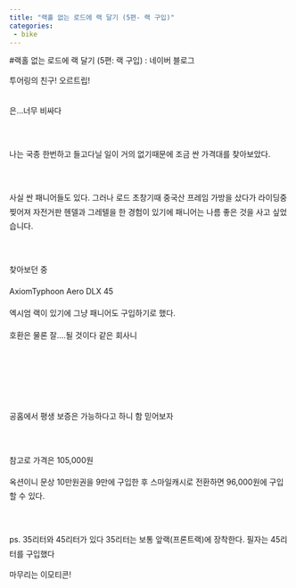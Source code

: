 ```yaml
---
title: "랙홀 없는 로드에 랙 달기 (5편- 랙 구입)"
categories:
 - bike
---
```

#랙홀 없는 로드에 랙 달기 (5편: 랙 구입) : 네이버 블로그
<div class="wrap_rabbit pcol2 _param(1) _postViewArea221545338594" id="post-view221545338594">
<!-- Rabbit HTML --><div class="se-viewer se-theme-default" lang="ko-KR">
<!-- SE_DOC_HEADER_END -->
<div class="se-main-container">
<div class="se-component se-text se-l-default" id="SE-06927f50-7db4-11e9-9ca1-1107eddad493">
<div class="se-component-content">
<div class="se-section se-section-text se-l-default">
<div class="se-module se-module-text"><!-- SE-TEXT { --><p class="se-text-paragraph se-text-paragraph-align-justify" id="SE-7897f1a9-7dbf-11e9-9ca1-21cf0b4b4327" style="line-height:1.8;"><span class="se-fs- se-ff-" id="SE-ec526940-7dbf-11e9-9ca1-e735d129f0c8" style="">투어링의 친구! 오르트립!</span></p><!-- } SE-TEXT --></div>
</div>
</div>
</div> <div class="se-component se-image se-l-default" id="SE-068f23ef-7db4-11e9-9ca1-dd4670074c19">
<div class="se-component-content se-component-content-fit">
<div class="se-section se-section-image se-l-default se-section-align-justify">
<a class="se-module se-module-image __se_image_link __se_link" data-linkdata='{"id" : "SE-068f23ef-7db4-11e9-9ca1-dd4670074c19", "src" : "https://postfiles.pstatic.net/MjAxOTA1MjRfNTEg/MDAxNTU4NjU3Njk4Nzg4.J4OxxHBqbFLt_YbvBgozf2AnmVK0vJ6P4vohZ7RTFSgg.FCjtey90hrXGU78lL5rvdHDUzp5XCW7_wHCa1ny5pqYg.JPEG.dls32208/Screenshot_20190524-083857_Chrome.jpg", "linkUse" : "false", "link" : ""}' data-linktype="img" href="#" onclick="return false;" style=" ">
<img alt="" class="se-image-resource" data-height="1900" data-lazy-src="https://postfiles.pstatic.net/MjAxOTA1MjRfNTEg/MDAxNTU4NjU3Njk4Nzg4.J4OxxHBqbFLt_YbvBgozf2AnmVK0vJ6P4vohZ7RTFSgg.FCjtey90hrXGU78lL5rvdHDUzp5XCW7_wHCa1ny5pqYg.JPEG.dls32208/Screenshot_20190524-083857_Chrome.jpg?type=w966" data-width="900" src="https://postfiles.pstatic.net/MjAxOTA1MjRfNTEg/MDAxNTU4NjU3Njk4Nzg4.J4OxxHBqbFLt_YbvBgozf2AnmVK0vJ6P4vohZ7RTFSgg.FCjtey90hrXGU78lL5rvdHDUzp5XCW7_wHCa1ny5pqYg.JPEG.dls32208/Screenshot_20190524-083857_Chrome.jpg?type=w80_blur">
</img></a> </div>
</div>
</div> <div class="se-component se-text se-l-default" id="SE-e66eb817-7dbc-11e9-9ca1-fbf1b1b8be7a">
<div class="se-component-content">
<div class="se-section se-section-text se-l-default">
<div class="se-module se-module-text"><!-- SE-TEXT { --><p class="se-text-paragraph se-text-paragraph-align-justify" id="SE-78988deb-7dbf-11e9-9ca1-175c458cda4d" style="line-height:1.8;"><span class="se-fs- se-ff-" id="SE-ec52de71-7dbf-11e9-9ca1-07d4560c3c2c" style="">은...너무 비싸다</span></p><!-- } SE-TEXT --><!-- SE-TEXT { --><p class="se-text-paragraph se-text-paragraph-align-justify" id="SE-78988ded-7dbf-11e9-9ca1-21cc479cc238" style="line-height:1.8;"><span class="se-fs- se-ff-" id="SE-ec52de72-7dbf-11e9-9ca1-a337028ccf88" style="">​</span></p><!-- } SE-TEXT --><!-- SE-TEXT { --><p class="se-text-paragraph se-text-paragraph-align-justify" id="SE-78988def-7dbf-11e9-9ca1-716e601cb182" style="line-height:1.8;"><span class="se-fs- se-ff-" id="SE-ec530583-7dbf-11e9-9ca1-7f326d76d263" style="">나는 국종 한번하고 들고다닐 일이 거의 없기때문에 조금 싼 가격대를 찾아보았다.</span></p><!-- } SE-TEXT --><!-- SE-TEXT { --><p class="se-text-paragraph se-text-paragraph-align-justify" id="SE-78988df1-7dbf-11e9-9ca1-739ba598d2b4" style="line-height:1.8;"><span class="se-fs- se-ff-" id="SE-ec530584-7dbf-11e9-9ca1-d1244fc99c42" style="">​</span></p><!-- } SE-TEXT --><!-- SE-TEXT { --><p class="se-text-paragraph se-text-paragraph-align-justify" id="SE-7898b503-7dbf-11e9-9ca1-9738daf15137" style="line-height:1.8;"><span class="se-fs- se-ff-" id="SE-ec530585-7dbf-11e9-9ca1-551c0efac470" style="">사실 싼 패니어들도 있다. 그러나 로드 초창기때 중국산 프레임 가방을 샀다가 라이딩중 찢어져 자전거판 헨델과 그레텔을 한 경험이 있기에 패니어는 나름 좋은 것을 사고 싶었습니다.</span></p><!-- } SE-TEXT --><!-- SE-TEXT { --><p class="se-text-paragraph se-text-paragraph-align-justify" id="SE-7898b505-7dbf-11e9-9ca1-5deed95a6086" style="line-height:1.8;"><span class="se-fs- se-ff-" id="SE-ec530586-7dbf-11e9-9ca1-b942b3d517e5" style="">​</span></p><!-- } SE-TEXT --><!-- SE-TEXT { --><p class="se-text-paragraph se-text-paragraph-align-justify" id="SE-7898b507-7dbf-11e9-9ca1-9f5fb4a079f8" style="line-height:1.8;"><span class="se-fs- se-ff-" id="SE-ec530587-7dbf-11e9-9ca1-81b7b182188a" style="">찾아보던 중 </span></p><!-- } SE-TEXT --><!-- SE-TEXT { --><p class="se-text-paragraph se-text-paragraph-align-justify" id="SE-7898b509-7dbf-11e9-9ca1-1356f8965290" style="line-height:1.8;"><span class="se-fs- se-ff-" id="SE-ec530588-7dbf-11e9-9ca1-8791a1a8661f" style="">AxiomTyphoon Aero DLX 45</span></p><!-- } SE-TEXT --><!-- SE-TEXT { --><p class="se-text-paragraph se-text-paragraph-align-justify" id="SE-7898b50b-7dbf-11e9-9ca1-3be7fc21d2e2" style="line-height:1.8;"><span class="se-fs- se-ff-" id="SE-ec530589-7dbf-11e9-9ca1-0103b1453653" style="">엑시엄 랙이 있기에 그냥 패니어도 구입하기로 했다.</span></p><!-- } SE-TEXT --><!-- SE-TEXT { --><p class="se-text-paragraph se-text-paragraph-align-justify" id="SE-7898b50d-7dbf-11e9-9ca1-7f3373a7c0e6" style="line-height:1.8;"><span class="se-fs- se-ff-" id="SE-ec532c9a-7dbf-11e9-9ca1-1b2204c5ae19" style="">호환은 물론 잘....될 것이다 같은 회사니</span></p><!-- } SE-TEXT --></div>
</div>
</div>
</div> <div class="se-component se-image se-l-default" id="SE-e66a9966-7dbc-11e9-9ca1-d1d40358ddb5">
<div class="se-component-content se-component-content-fit">
<div class="se-section se-section-image se-l-default se-section-align-justify">
<a class="se-module se-module-image __se_image_link __se_link" data-linkdata='{"id" : "SE-e66a9966-7dbc-11e9-9ca1-d1d40358ddb5", "src" : "https://postfiles.pstatic.net/MjAxOTA1MjRfMjY3/MDAxNTU4NjU5NjkwOTE4.NugyYu_7JN9f9_yNjtqdEtM-37z20Afmd27uO3WCKA8g.oUhDVJ4oti3ZxV6zTgpMb3MmdBh2JMXYTPS-pqocZgog.JPEG.dls32208/Screenshot_20190524-083418_Chrome.jpg", "linkUse" : "false", "link" : ""}' data-linktype="img" href="#" onclick="return false;" style=" ">
<img alt="" class="se-image-resource" data-height="1900" data-lazy-src="https://postfiles.pstatic.net/MjAxOTA1MjRfMjY3/MDAxNTU4NjU5NjkwOTE4.NugyYu_7JN9f9_yNjtqdEtM-37z20Afmd27uO3WCKA8g.oUhDVJ4oti3ZxV6zTgpMb3MmdBh2JMXYTPS-pqocZgog.JPEG.dls32208/Screenshot_20190524-083418_Chrome.jpg?type=w966" data-width="900" src="https://postfiles.pstatic.net/MjAxOTA1MjRfMjY3/MDAxNTU4NjU5NjkwOTE4.NugyYu_7JN9f9_yNjtqdEtM-37z20Afmd27uO3WCKA8g.oUhDVJ4oti3ZxV6zTgpMb3MmdBh2JMXYTPS-pqocZgog.JPEG.dls32208/Screenshot_20190524-083418_Chrome.jpg?type=w80_blur">
</img></a> </div>
</div>
</div> <div class="se-component se-text se-l-default" id="SE-be807ab4-7dbe-11e9-9ca1-13652510be79">
<div class="se-component-content">
<div class="se-section se-section-text se-l-default">
<div class="se-module se-module-text"><!-- SE-TEXT { --><p class="se-text-paragraph se-text-paragraph-align-justify" id="SE-ec53a1cc-7dbf-11e9-9ca1-b7dae7b6cb3d" style="line-height:1.8;"><span class="se-fs- se-ff-" id="SE-ec53a1cb-7dbf-11e9-9ca1-2912bc20c487" style="">​</span></p><!-- } SE-TEXT --><!-- SE-TEXT { --><p class="se-text-paragraph se-text-paragraph-align-justify" id="SE-ec53a1ce-7dbf-11e9-9ca1-9bf8714838ff" style="line-height:1.8;"><span class="se-fs- se-ff-" id="SE-ec53a1cd-7dbf-11e9-9ca1-2b3d4e10b15b" style="">​</span></p><!-- } SE-TEXT --></div>
</div>
</div>
</div> <div class="se-component se-image se-l-default" id="SE-bca6d89b-7dbe-11e9-9ca1-97ed541c9cc0">
<div class="se-component-content se-component-content-fit">
<div class="se-section se-section-image se-l-default se-section-align-justify">
<a class="se-module se-module-image __se_image_link __se_link" data-linkdata='{"id" : "SE-bca6d89b-7dbe-11e9-9ca1-97ed541c9cc0", "src" : "https://postfiles.pstatic.net/MjAxOTA1MjRfNzEg/MDAxNTU4NjU5NjkyNDQw.0yro9SDP67F7oncZt2iJYfDamndmsNbYdHEfg02m044g.5blHy17EUugN1kzLqCvIXOfecxZ0rY6huBWRpcCxGHcg.JPEG.dls32208/Screenshot_20190524-095602_Chrome.jpg", "linkUse" : "false", "link" : ""}' data-linktype="img" href="#" onclick="return false;" style=" ">
<img alt="" class="se-image-resource" data-height="1900" data-lazy-src="https://postfiles.pstatic.net/MjAxOTA1MjRfNzEg/MDAxNTU4NjU5NjkyNDQw.0yro9SDP67F7oncZt2iJYfDamndmsNbYdHEfg02m044g.5blHy17EUugN1kzLqCvIXOfecxZ0rY6huBWRpcCxGHcg.JPEG.dls32208/Screenshot_20190524-095602_Chrome.jpg?type=w966" data-width="900" src="https://postfiles.pstatic.net/MjAxOTA1MjRfNzEg/MDAxNTU4NjU5NjkyNDQw.0yro9SDP67F7oncZt2iJYfDamndmsNbYdHEfg02m044g.5blHy17EUugN1kzLqCvIXOfecxZ0rY6huBWRpcCxGHcg.JPEG.dls32208/Screenshot_20190524-095602_Chrome.jpg?type=w80_blur">
</img></a> </div>
</div>
</div> <div class="se-component se-text se-l-default" id="SE-aaac39cd-7dbf-11e9-9ca1-71d9bab4566f">
<div class="se-component-content">
<div class="se-section se-section-text se-l-default">
<div class="se-module se-module-text"><!-- SE-TEXT { --><p class="se-text-paragraph se-text-paragraph-align-justify" id="SE-ec541700-7dbf-11e9-9ca1-bb8d7761faa7" style="line-height:1.8;"><span class="se-fs- se-ff-" id="SE-ec5416ff-7dbf-11e9-9ca1-45aa1b5729af" style="">공홈에서 평생 보증은 가능하다고 하니 함 믿어보자</span></p><!-- } SE-TEXT --><!-- SE-TEXT { --><p class="se-text-paragraph se-text-paragraph-align-justify" id="SE-ec541702-7dbf-11e9-9ca1-972e841ab989" style="line-height:1.8;"><span class="se-fs- se-ff-" id="SE-ec541701-7dbf-11e9-9ca1-a9c95d051c17" style="">​</span></p><!-- } SE-TEXT --><!-- SE-TEXT { --><p class="se-text-paragraph se-text-paragraph-align-justify" id="SE-ec543e14-7dbf-11e9-9ca1-eda432355b78" style="line-height:1.8;"><span class="se-fs- se-ff-" id="SE-ec543e13-7dbf-11e9-9ca1-e3413b0be8ad" style="">참고로 가격은 105,000원</span></p><!-- } SE-TEXT --><!-- SE-TEXT { --><p class="se-text-paragraph se-text-paragraph-align-justify" id="SE-ec543e16-7dbf-11e9-9ca1-77ad0f950c51" style="line-height:1.8;"><span class="se-fs- se-ff-" id="SE-ec543e15-7dbf-11e9-9ca1-93dac5060e59" style="">옥션이니 문상 10만원권을 9만에 구입한 후 스마일캐시로 전환하면 96,000원에 구입할 수 있다.</span></p><!-- } SE-TEXT --><!-- SE-TEXT { --><p class="se-text-paragraph se-text-paragraph-align-justify" id="SE-ec543e18-7dbf-11e9-9ca1-49e826c8fbb2" style="line-height:1.8;"><span class="se-fs- se-ff-" id="SE-ec543e17-7dbf-11e9-9ca1-dfce60dc1109" style="">​</span></p><!-- } SE-TEXT --><!-- SE-TEXT { --><p class="se-text-paragraph se-text-paragraph-align-justify" id="SE-ec543e1a-7dbf-11e9-9ca1-4d29293d6eff" style="line-height:1.8;"><span class="se-fs- se-ff-" id="SE-ec543e19-7dbf-11e9-9ca1-e9a917ee505c" style="">ps. 35리터와 45리터가 있다 35리터는 보통 앞랙(프론트랙)에 장착한다. 필자는 45리터를 구입했다</span></p><!-- } SE-TEXT --><!-- SE-TEXT { --><p class="se-text-paragraph se-text-paragraph-align-justify" id="SE-ec543e1c-7dbf-11e9-9ca1-f7b0fc46e9df" style=""><span class="se-fs- se-ff-" id="SE-ec543e1b-7dbf-11e9-9ca1-913d34e2126d" style="">마무리는 이모티콘!</span></p><!-- } SE-TEXT --><!-- SE-TEXT { --><p class="se-text-paragraph se-text-paragraph-align-justify" id="SE-ec543e1e-7dbf-11e9-9ca1-35de0d86fa96" style=""><span class="se-fs- se-ff-" id="SE-ec543e1d-7dbf-11e9-9ca1-7d25885a6e87" style="">​</span></p><!-- } SE-TEXT --></div>
</div>
</div>
</div> <div class="se-component se-sticker se-l-default" id="SE-aaab9d8c-7dbf-11e9-9ca1-dd3c436c8f2e">
<div class="se-component-content">
<div class="se-section se-section-sticker se-section-align-justify se-l-default">
<div class="se-module se-module-sticker">
<a class="__se_sticker_link __se_link" data-linkdata='{"src" : "https://storep-phinf.pstatic.net/linesoft_01/original_4.gif", "packCode" : "linesoft_01", "seq" : "4", "width" : "370", "height" : "320"}' data-linktype="sticker" href="#" onclick="return false;">
<img alt="" class="se-sticker-image" src="https://storep-phinf.pstatic.net/linesoft_01/original_4.gif?type=pa50_50">
</img></a>
</div>
</div>
</div>
</div> <div class="se-component se-text se-l-default" id="SE-ad5e3aaa-7dbf-11e9-9ca1-1b5d1b83cba5">
<div class="se-component-content">
<div class="se-section se-section-text se-l-default">
<div class="se-module se-module-text"><!-- SE-TEXT { --><p class="se-text-paragraph se-text-paragraph-align-justify" id="SE-ec546530-7dbf-11e9-9ca1-d97e4e09555b" style=""><span class="se-fs- se-ff-" id="SE-ec54652f-7dbf-11e9-9ca1-23481e5d119f" style="">​</span></p><!-- } SE-TEXT --></div>
</div>
</div>
</div> </div>
</div>
</div>